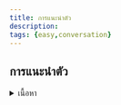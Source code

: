 ```yaml
---
title: การแนะนำตัว
description: 
tags: {easy,conversation}
---
```


## การแนะนำตัว
<details>
<summary>เนื้อหา</summary>
ุ- My name is ...(ชื่อ)... =  ฉันชื่อ 
- You can call me ...ชื่อเล่น ... = คุณสามารถเรียกฉันว่า 
- I am ... years old ฉันอายุ ... ปี = ฉันอายุ
- I am from ... = ฉันมาจาก

Hello. : สวัสดี)
My name’s Tongdee (ผมชื่อทองดี)
I’m from Thailand (ผมมาจากประเทศไทย)
Glad to meet you. : (ดีใจที่ได้เจอกัน)

–การแนะนำตนเองแบบเป็นทางการ
Good morning. : กุด ม๊อนิง (อรุนสวัสดิ์ครับ)
May I introduce myself? : เม๊ ยาย ยินทระดิ๊วซ มายเซ๊ลฟ (ผมขออนุญาตแนะนำตัวเองนะครับ)
My name is Somchai Rakdee. : (ผมชื่อสมชาย รักดี)
Nice to meet you. : ไนซ ทะ มีท ชู (ยินดีที่ได้รู้จัก)

<details>

<summary>แบบฝึกหัด</summary>



<details>


